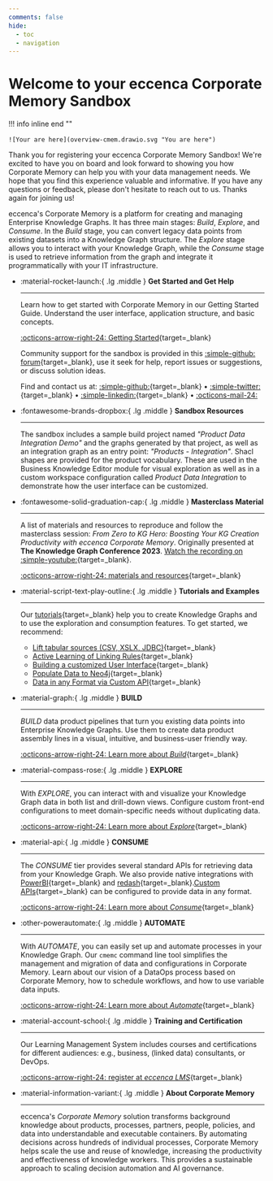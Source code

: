 ```yaml
---
comments: false
hide:
  - toc
  - navigation
---
```


# Welcome to your eccenca Corporate Memory Sandbox

!!! info inline end ""

    ![Your are here](overview-cmem.drawio.svg "You are here")

Thank you for registering your eccenca Corporate Memory Sandbox! We're excited to have you on board and look forward to showing you how Corporate Memory can help you with your data management needs. We hope that you find this experience valuable and informative. If you have any questions or feedback, please don't hesitate to reach out to us. Thanks again for joining us!

eccenca's Corporate Memory is a platform for creating and managing Enterprise Knowledge Graphs. It has three main stages: _Build_, _Explore_, and _Consume_. In the _Build_ stage, you can convert legacy data points from existing datasets into a Knowledge Graph structure. The _Explore_ stage allows you to interact with your Knowledge Graph, while the _Consume_ stage is used to retrieve information from the graph and integrate it programmatically with your IT infrastructure.

<div class="grid cards" markdown>

-   :material-rocket-launch:{ .lg .middle } __Get Started and Get Help__

    ---

    Learn how to get started with Corporate Memory in our Getting Started Guide. Understand the user interface, application structure, and basic concepts.

    [:octicons-arrow-right-24: Getting Started](../index.md){target=_blank}

    Community support for the sandbox is provided in this [:simple-github: forum](https://github.com/eccenca/documentation.eccenca.com/discussions){target=_blank}, use it seek for help, report issues or suggestions, or discuss solution ideas.

    Find and contact us at: [:simple-github:](https://github.com/eccenca){target=_blank} • [:simple-twitter:](https://twitter.com/eccenca){target=_blank} • [:simple-linkedin:](https://de.linkedin.com/company/eccenca-gmbh){target=_blank} • [:octicons-mail-24:](mailto:info@eccenca.com)

-   :fontawesome-brands-dropbox:{ .lg .middle } __Sandbox Resources__

    ---

    The sandbox includes a sample build project named _"Product Data Integration Demo"_ and the graphs generated by that project, as well as an integration graph as an entry point: _"Products - Integration"_. Shacl shapes are provided for the product vocabulary. These are used in the Business Knowledge Editor module for visual exploration as well as in a custom workspace configuration called _Product Data Integration_ to demonstrate how the user interface can be customized.

-   :fontawesome-solid-graduation-cap:{ .lg .middle } __Masterclass Material__

    ---

    A list of materials and resources to reproduce and follow the masterclass session: _From Zero to KG Hero: Boosting Your KG Creation Productivity with eccenca Corporate Memory_. Originally presented at **The Knowledge Graph Conference 2023**. [Watch the recording on :simple-youtube:](https://youtu.be/qD-hge6gyIE){target=_blank}.

    [:octicons-arrow-right-24: materials and resources](./material.md){target=_blank}

-   :material-script-text-play-outline:{ .lg .middle } __Tutorials and Examples__

    ---

    Our [tutorials](../../tutorials/index.md){target=_blank} help you to create Knowledge Graphs and to use the exploration and consumption features. To get started, we recommend:

    -   [Lift tabular sources (CSV, XSLX, JDBC)](../../build/lift-data-from-tabular-data-such-as-csv-xslx-or-database-tables/index.md){target=_blank}
    -   [Active Learning of Linking Rules](../../build/active-learning/index.md){target=_blank}
    -   [Building a customized User Interface](../../explore-and-author/graph-exploration/building-a-customized-user-interface/index.md){target=_blank}
    -   [Populate Data to Neo4j](../../consume/populate-data-to-neo4j/index.md){target=_blank}
    -   [Data in any Format via Custom API](../../consume/provide-data-in-any-format-via-a-custom-api/index.md){target=_blank}

-   :material-graph:{ .lg .middle } __BUILD__

    ---

    _BUILD_ data product pipelines that turn you existing data points into Enterprise Knowledge Graphs. Use them to create data product assembly lines in a visual, intuitive, and business-user friendly way.

    [:octicons-arrow-right-24: Learn more about _Build_](../../build/index.md){target=_blank}

-   :material-compass-rose:{ .lg .middle } __EXPLORE__

    ---

    With _EXPLORE_, you can interact with and visualize your Knowledge Graph data in both list and drill-down views. Configure custom front-end configurations to meet domain-specific needs without duplicating data.

    [:octicons-arrow-right-24: Learn more about _Explore_](../../explore-and-author/index.md){target=_blank}

-   :material-api:{ .lg .middle } __CONSUME__

    ---

    The _CONSUME_ tier provides several standard APIs for retrieving data from your Knowledge Graph. We also provide native integrations with [PowerBI](../../consume/consuming-graphs-in-power-bi/index.md){target=_blank} and [redash](https://redash.io/){target=_blank}.[Custom APIs](../../consume/provide-data-in-any-format-via-a-custom-api/index.md){target=_blank} can be configured to provide data in any format.

    [:octicons-arrow-right-24: Learn more about _Consume_](../../consume/index.md){target=_blank}

-   :other-powerautomate:{ .lg .middle } __AUTOMATE__

    ---

    With _AUTOMATE_, you can easily set up and automate processes in your Knowledge Graph. Our `cmemc` command line tool simplifies the management and migration of data and configurations in Corporate Memory. Learn about our vision of a DataOps process based on Corporate Memory, how to schedule workflows, and how to use variable data inputs.

    [:octicons-arrow-right-24: Learn more about _Automate_](../../automate/index.md){target=_blank}

-   :material-account-school:{ .lg .middle } __Training and Certification__

    ---

    Our Learning Management System includes courses and certifications for different audiences: e.g., business, (linked data) consultants, or DevOps.

    [:octicons-arrow-right-24: register at _eccenca LMS_](https://lms.eccenca.com/){target=_blank}

-   :material-information-variant:{ .lg .middle } __About Corporate Memory__

    ---

    eccenca's _Corporate Memory_ solution transforms background knowledge about products, processes, partners, people, policies, and data into understandable and executable containers. By automating decisions across hundreds of individual processes, Corporate Memory helps scale the use and reuse of knowledge, increasing the productivity and effectiveness of knowledge workers. This provides a sustainable approach to scaling decision automation and AI governance.

</div>
